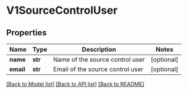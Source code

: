 # V1SourceControlUser

## Properties
Name | Type | Description | Notes
------------ | ------------- | ------------- | -------------
**name** | **str** | Name of the source control user | [optional] 
**email** | **str** | Email of the source control user | [optional] 

[[Back to Model list]](../README.md#documentation-for-models) [[Back to API list]](../README.md#documentation-for-api-endpoints) [[Back to README]](../README.md)


